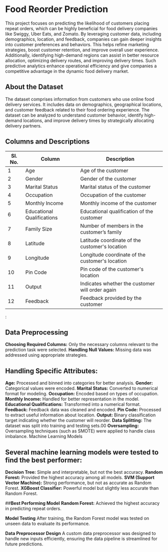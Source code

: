 # **Food Reorder Prediction**

This project focuses on predicting the likelihood of customers placing repeat orders, which can be highly beneficial for food delivery companies like Swiggy, Uber Eats, and Zomato. By leveraging customer data, including demographics, location, and feedback, companies can gain deeper insights into customer preferences and behaviors. This helps refine marketing strategies, boost customer retention, and improve overall user experience. Additionally, identifying high-demand regions can assist in better resource allocation, optimizing delivery routes, and improving delivery times. Such predictive analytics enhance operational efficiency and give companies a competitive advantage in the dynamic food delivery market.


## **About the Dataset**

The dataset comprises information from customers who use online food delivery services. It includes data on demographics, geographical locations, and customer feedback related to their food ordering experience. The dataset can be analyzed to understand customer behavior, identify high-demand locations, and improve delivery times by strategically allocating delivery partners.

## **Columns and Descriptions**


| Sl. No. | Column                      | Description                                          |
|---------|-----------------------------|------------------------------------------------------|
| 1       | Age                          | Age of the customer                                  |
| 2       | Gender                       | Gender of the customer                               |
| 3       | Marital Status               | Marital status of the customer                       |
| 4       | Occupation                   | Occupation of the customer                           |
| 5       | Monthly Income               | Monthly income of the customer                       |
| 6       | Educational Qualifications   | Educational qualification of the customer            |
| 7       | Family Size                  | Number of members in the customer’s family           |
| 8       | Latitude                     | Latitude coordinate of the customer's location       |
| 9       | Longitude                    | Longitude coordinate of the customer's location      |
| 10      | Pin Code                     | Pin code of the customer's location                  |
| 11      | Output                       | Indicates whether the customer will order again      |
| 12      | Feedback                     | Feedback provided by the customer  


:

## **Data Preprocessing**


**Choosing Required Columns:** Only the necessary columns relevant to the prediction task were selected.
**Handling Null Values:** Missing data was addressed using appropriate strategies.

## **Handling Specific Attributes:**
**Age:** Processed and binned into categories for better analysis.
**Gender:** Categorical values were encoded.
**Marital Status:** Converted to numerical format for modeling.
**Occupation:** Encoded based on types of occupation.
**Monthly Income:** Handled for better representation in the model.
**Educational Qualifications:** Transformed into a numerical format.
**Feedback:** Feedback data was cleaned and encoded.
**Pin Code:** Processed to extract useful information about location.
**Output:** Binary classification target indicating whether the customer will reorder.
**Data Splitting:** The dataset was split into training and testing sets.00
**Oversampling:** Oversampling techniques (such as SMOTE) were applied to handle class imbalance.
Machine Learning Models

## **Several machine learning models were tested to find the best performer:**


**Decision Tree:** Simple and interpretable, but not the best accuracy.
**Random Forest:** Provided the highest accuracy among all models.
**SVM (Support Vector Machine):** Strong performance, but not as accurate as Random Forest.
**XGBoost Classifier:** Powerful model but slightly less accurate than Random Forest.

##**Best Performing Model**
**Random Forest:** Achieved the highest accuracy in predicting repeat orders.

**Model Testing**
After training, the Random Forest model was tested on unseen data to evaluate its performance.

**Data Preprocessor Design**
A custom data preprocessor was designed to handle new inputs efficiently, ensuring the data pipeline is streamlined for future predictions.